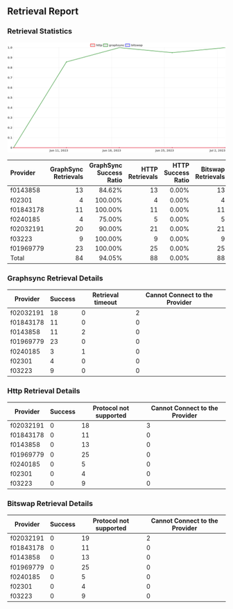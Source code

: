 ## Retrieval Report
### Retrieval Statistics
<img src="https://raw.githubusercontent.com/data-preservation-programs/filplus-checker-assets/main/filecoin-project/filecoin-plus-large-datasets/issues/2021/1688372114884.png"/>

| Provider  | GraphSync Retrievals | GraphSync Success Ratio | HTTP Retrievals | HTTP Success Ratio | Bitswap Retrievals | Bitswap Success Ratio |
| :-------- | -------------------: | ----------------------: | --------------: | -----------------: | -----------------: | --------------------: |
| f0143858  |                   13 |                  84.62% |              13 |              0.00% |                 13 |                 0.00% |
| f02301    |                    4 |                 100.00% |               4 |              0.00% |                  4 |                 0.00% |
| f01843178 |                   11 |                 100.00% |              11 |              0.00% |                 11 |                 0.00% |
| f0240185  |                    4 |                  75.00% |               5 |              0.00% |                  5 |                 0.00% |
| f02032191 |                   20 |                  90.00% |              21 |              0.00% |                 21 |                 0.00% |
| f03223    |                    9 |                 100.00% |               9 |              0.00% |                  9 |                 0.00% |
| f01969779 |                   23 |                 100.00% |              25 |              0.00% |                 25 |                 0.00% |
| Total     |                   84 |                  94.05% |              88 |              0.00% |                 88 |                 0.00% |

### Graphsync Retrieval Details
| Provider  | Success | Retrieval timeout | Cannot Connect to the Provider |
| --------- | ------- | ----------------- | ------------------------------ |
| f02032191 | 18      | 0                 | 2                              |
| f01843178 | 11      | 0                 | 0                              |
| f0143858  | 11      | 2                 | 0                              |
| f01969779 | 23      | 0                 | 0                              |
| f0240185  | 3       | 1                 | 0                              |
| f02301    | 4       | 0                 | 0                              |
| f03223    | 9       | 0                 | 0                              |

### Http Retrieval Details
| Provider  | Success | Protocol not supported | Cannot Connect to the Provider |
| --------- | ------- | ---------------------- | ------------------------------ |
| f02032191 | 0       | 18                     | 3                              |
| f01843178 | 0       | 11                     | 0                              |
| f0143858  | 0       | 13                     | 0                              |
| f01969779 | 0       | 25                     | 0                              |
| f0240185  | 0       | 5                      | 0                              |
| f02301    | 0       | 4                      | 0                              |
| f03223    | 0       | 9                      | 0                              |

### Bitswap Retrieval Details
| Provider  | Success | Protocol not supported | Cannot Connect to the Provider |
| --------- | ------- | ---------------------- | ------------------------------ |
| f02032191 | 0       | 19                     | 2                              |
| f01843178 | 0       | 11                     | 0                              |
| f0143858  | 0       | 13                     | 0                              |
| f01969779 | 0       | 25                     | 0                              |
| f0240185  | 0       | 5                      | 0                              |
| f02301    | 0       | 4                      | 0                              |
| f03223    | 0       | 9                      | 0                              |
